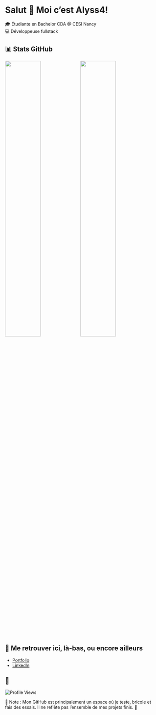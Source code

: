 # Salut 👋 Moi c’est Alyss4! 

🎓 Étudiante en Bachelor CDA @ CESI Nancy  
💻 Développeuse fullstack 

## 📊 Stats GitHub
<div>
  <img src="https://github-readme-stats.vercel.app/api?username=Alyss4&show_icons=true&theme=github_dark" width="48%" />
  <img src="https://github-readme-stats.vercel.app/api/top-langs/?username=Alyss4&layout=compact&theme=github_dark" width="48%" />
</div>

## 🔗 Me retrouver ici, là-bas, ou encore ailleurs
- [Portfolio](https://friedrichalyssa.com)
- [LinkedIn](https://www.linkedin.com/in/alyssa-friedrich-f888/)

## 👀 
![Profile Views](https://komarev.com/ghpvc/?username=Alyss4&color=blue)

🚨 Note : Mon GitHub est principalement un espace où je teste, bricole et fais des essais. Il ne reflète pas l’ensemble de mes projets finis. 🚨
